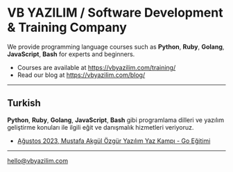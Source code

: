 # VB YAZILIM / Software Development & Training Company

We provide programming language courses such as **Python**, **Ruby**, **Golang**,
**JavaScript**, **Bash** for experts and beginners.

- Courses are available at https://vbyazilim.com/training/
- Read our blog at https://vbyazilim.com/blog/

---

## Turkish

**Python**, **Ruby**, **Golang**, **JavaScript**, **Bash** gibi programlama
dilleri ve yazılım geliştirme konuları ile ilgili eğit ve danışmalık hizmetleri
veriyoruz.

- [Ağustos 2023, Mustafa Akgül Özgür Yazılım Yaz Kampı - Go Eğitimi](https://vbyazilim.github.io/maoyyk2023-golang-101-kursu/)

---

hello@vbyazilim.com
